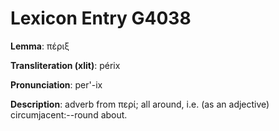 # Lexicon Entry G4038

**Lemma**: πέριξ

**Transliteration (xlit)**: périx

**Pronunciation**: per'-ix

**Description**:
adverb from περί; all around, i.e. (as an adjective) circumjacent:--round about.
